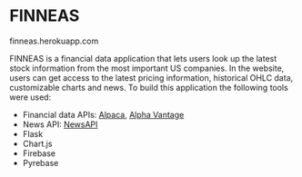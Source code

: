 # FINNEAS

finneas.herokuapp.com

FINNEAS is a financial data application that lets users look up the latest stock information from the most important US companies.
In the website, users can get access to the latest pricing information, historical OHLC data, customizable charts and news.
To build this application the following tools were used:
- Financial data APIs: <a href='https://alpaca.markets/data'>Alpaca</a>, <a href='https://www.alphavantage.co/'>Alpha Vantage</a> 
- News API: <a href='https://newsapi.org/'>NewsAPI</a>
- Flask
- Chart.js
- Firebase
- Pyrebase
